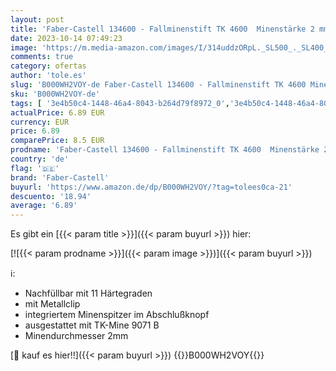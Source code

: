 ```yaml
---
layout: post
title: 'Faber-Castell 134600 - Fallminenstift TK 4600  Minenstärke 2 mm  HB  inklusive Minenspitzer im Abschlussknopf'
date: 2023-10-14 07:49:23
image: 'https://m.media-amazon.com/images/I/314uddzORpL._SL500_._SL400_.jpg'
comments: true
category: ofertas
author: 'tole.es'
slug: 'B000WH2VOY-de Faber-Castell 134600 - Fallminenstift TK 4600 Minenstärke...'
sku: 'B000WH2VOY-de'
tags: [ '3e4b50c4-1448-46a4-8043-b264d79f8972_0','3e4b50c4-1448-46a4-8043-b264d79f8972_1501','3e4b50c4-1448-46a4-8043-b264d79f8972_3601','3e4b50c4-1448-46a4-8043-b264d79f8972_6301','3e4b50c4-1448-46a4-8043-b264d79f8972_6701','Arborist Merchandising Root','Bürobedarf & Schreibwaren','Druckbleistifte','Faber Castell Markenshop','Faber Castell: Schule, Studium & Büro','Mechanische Bleistifte','Produkte des täglichen Bedarfs: Bürobedarf','Schreibwaren','Self Service','Special Features Stores','Stifte','faber-castell','🇩🇪', ]
actualPrice: 6.89 EUR
currency: EUR
price: 6.89
comparePrice: 8.5 EUR
prodname: 'Faber-Castell 134600 - Fallminenstift TK 4600  Minenstärke 2 mm  HB  inklusive Minenspitzer im Abschlussknopf'
country: 'de'
flag: '🇩🇪'
brand: 'Faber-Castell'
buyurl: 'https://www.amazon.de/dp/B000WH2VOY/?tag=tolees0ca-21'
descuento: '18.94'
average: '6.89'
---
```


Es gibt ein [{{< param title >}}]({{< param buyurl >}}) hier:

[![{{< param prodname >}}]({{< param image >}})]({{< param buyurl >}})

ℹ️:

- Nachfüllbar mit 11 Härtegraden
- mit Metallclip
- integriertem Minenspitzer im Abschlußknopf
- ausgestattet mit TK-Mine 9071 B
- Minendurchmesser 2mm

[🛒 kauf es hier!!]({{< param buyurl >}})
{{<world>}}B000WH2VOY{{</world>}}
